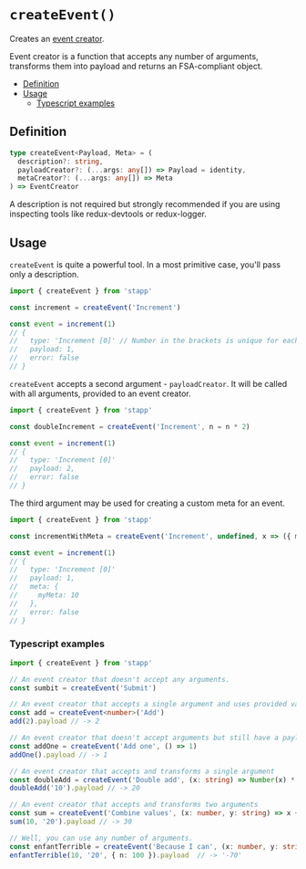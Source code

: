 

# `createEvent()`

Creates an [event creator](/api/EventCreator.html).

Event creator is a function that accepts any number of arguments, transforms them into payload and returns an FSA-compliant object.

<!-- START doctoc generated TOC please keep comment here to allow auto update -->
<!-- DON'T EDIT THIS SECTION, INSTEAD RE-RUN doctoc TO UPDATE -->


- [Definition](#definition)
- [Usage](#usage)
  - [Typescript examples](#typescript-examples)

<!-- END doctoc generated TOC please keep comment here to allow auto update -->

## Definition

```typescript
type createEvent<Payload, Meta> = (
  description?: string,
  payloadCreator?: (...args: any[]) => Payload = identity,
  metaCreator?: (...args: any[]) => Meta
) => EventCreator
```

A description is not required but strongly recommended if you are using inspecting tools like redux-devtools or redux-logger.

## Usage

`createEvent` is quite a powerful tool. In a most primitive case, you'll pass only a description.

```js
import { createEvent } from 'stapp'

const increment = createEvent('Increment')

const event = increment(1)
// {
//   type: 'Increment [0]' // Number in the brackets is unique for each event creator,
//   payload: 1,
//   error: false
// }
```

`createEvent` accepts a second argument - `payloadCreator`. It will be called with all arguments, provided to an event creator.

```js
import { createEvent } from 'stapp'

const doubleIncrement = createEvent('Increment', n = n * 2)

const event = increment(1)
// {
//   type: 'Increment [0]'
//   payload: 2,
//   error: false
// }
```

The third argument may be used for creating a custom meta for an event.

```js
import { createEvent } from 'stapp'

const incrementWithMeta = createEvent('Increment', undefined, x => ({ myMeta: x * 10 }))

const event = increment(1)
// {
//   type: 'Increment [0]'
//   payload: 1,
//   meta: {
//     myMeta: 10
//   },
//   error: false
// }
```

### Typescript examples

```typescript
import { createEvent } from 'stapp'

// An event creator that doesn't accept any arguments.
const sumbit = createEvent('Submit')

// An event creator that accepts a single argument and uses provided value as a payload.
const add = createEvent<number>('Add')
add(2).payload // -> 2

// An event creator that doesn't accept arguments but still have a payload
const addOne = createEvent('Add one', () => 1)
addOne().payload // -> 1

// An event creator that accepts and transforms a single argument
const doubleAdd = createEvent('Double add', (x: string) => Number(x) * 2)
doubleAdd('10').payload // -> 20

// An event creator that accepts and transforms two arguments
const sum = createEvent('Combine values', (x: number, y: string) => x + Number(y))
sum(10, '20').payload // -> 30

// Well, you can use any number of arguments.
const enfantTerrible = createEvent('Because I can', (x: number, y: string, z: { n: number }) => (x + Number(y) - z.n).toString())
enfantTerrible(10, '20', { n: 100 }).payload  // -> '-70'
```
<!--
## Type definitions

* [`createEvent`](/types.html#createevent)
* [`PayloadTransformer*`](/types.html#payloadtransformer0)
* [`EventCreator*`](/types.html#eventcreator0)
* [`Event`](/types.html#event)
-->

